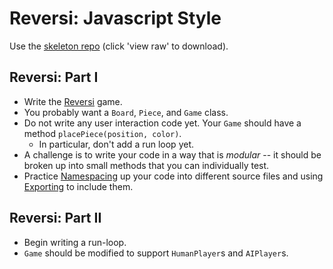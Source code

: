 # Reversi: Javascript Style

Use the [skeleton repo][reversi-skeleton] (click 'view raw' to download).

[reversi-skeleton]: skeleton.zip 

## Reversi: Part I

* Write the [Reversi][reversi] game.
* You probably want a `Board`, `Piece`, and `Game` class.
* Do not write any user interaction code yet. Your `Game` should have a
  method `placePiece(position, color)`.
    * In particular, don't add a run loop yet.
* A challenge is to write your code in a way that is *modular* -- it
  should be broken up into small methods that you can individually
  test.
* Practice [Namespacing][namespacing] up your code into different
  source files and using [Exporting][exporting] to include them.

[reversi]: http://en.wikipedia.org/wiki/Reversi
[namespacing]: http://addyosmani.com/blog/essential-js-namespacing/#beginners
[exporting]: http://stackoverflow.com/questions/11726525/nodejs-require-file-js-issues/11726614

## Reversi: Part II

* Begin writing a run-loop.
* `Game` should be modified to support `HumanPlayer`s and `AIPlayer`s.
